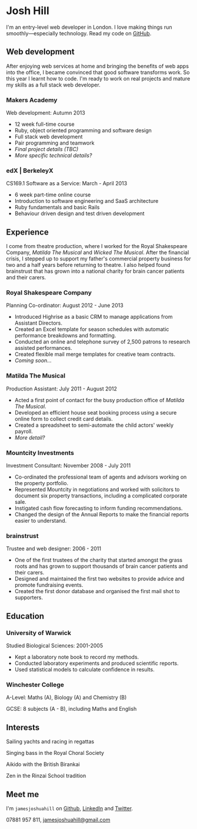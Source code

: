 Josh Hill
=========

I'm an entry-level web developer in London.
I love making things run smoothly&mdash;especially technology.
Read my code on [GitHub].

Web development
---------------

After enjoying web services at home and bringing the benefits of web apps into the office,
I became convinced that good software transforms work. So this year I learnt how to code.
I'm ready to work on real projects and mature my skills as a full stack web developer.

### Makers Academy
Web development: Autumn 2013

  - 12 week full-time course
  - Ruby, object oriented programming and software design
  - Full stack web development
  - Pair programming and teamwork
  - _Final project details (TBC)_
  - _More specific technical details?_

### edX | BerkeleyX
CS169.1 Software as a Service: March - April 2013

  - 6 week part-time online course
  - Introduction to software engineering and SaaS architecture
  - Ruby fundamentals and basic Rails
  - Behaviour driven design and test driven development

Experience
----------

I come from theatre production, where I worked for the Royal Shakespeare Company, _Matilda The Musical_ and
_Wicked The Musical_. After the financial crisis, I stepped up to support my father's commercial property business
for two and a half years before returning to theatre. I also helped found brainstrust that has grown into a national
charity for brain cancer patients and their carers.

### Royal Shakespeare Company
Planning Co-ordinator: August 2012 - June 2013
- Introduced Highrise as a basic CRM to manage applications from Assistant Directors.
- Created an Excel template for season schedules with automatic performance breakdowns and formatting.
- Conducted an online and telephone survey of 2,500 patrons to research assisted performances.
- Created flexible mail merge templates for creative team contracts.
- _Coming soon..._

### Matilda The Musical
Production Assistant: July 2011 - August 2012
  - Acted a first point of contact for the busy production office of _Matilda The Musical_.
  - Developed an efficient house seat booking process using a secure online form to collect credit card details.
  - Created a spreadsheet to semi-automate the child actors' weekly payroll.
  - _More detail?_

### Mountcity Investments
Investment Consultant: November 2008 - July 2011
  - Co-ordinated the professional team of agents and advisors working on the property portfolio.
  - Represented Mountcity in negotiations and worked with solicitors to document six property transactions, including a complicated corporate sale.
  - Instigated cash flow forecasting to inform funding recommendations.
  - Changed the design of the Annual Reports to make the financial reports easier to understand.

### brainstrust
Trustee and web designer: 2006 - 2011
  - One of the first trustees of the charity that started amongst the grass roots and has grown to support thousands of brain cancer patients and their carers.
  - Designed and maintained the first two websites to provide advice and promote fundraising events.
  - Created the first donor database and organised the first mail shot to supporters.

Education
---------

### University of Warwick
Studied Biological Sciences: 2001-2005

  - Kept a laboratory note book to record my methods.
  - Conducted laboratory experiments and produced scientific reports.
  - Used statistical models to calculate confidence in results.

### Winchester College
A-Level: Maths (A), Biology (A) and Chemistry (B)

GCSE: 8 subjects (A - B), including Maths and English

Interests
---------

Sailing yachts and racing in regattas

Singing bass in the Royal Choral Society

Aikido with the British Birankai

Zen in the Rinzai School tradition

Meet me
-------
I'm `jamesjoshuahill` on [Github], [LinkedIn] and [Twitter].

07881 957 811,
[jamesjoshuahill@gmail.com]

  [jamesjoshuahill@gmail.com]: mailto:jamesjoshuahill@gmail.com
  [GitHub]: https://github.com/jamesjoshuahill
  [LinkedIn]: http://linkedin.com/in/jamesjoshuahill
  [Twitter]: http://twitter.com/jamesjoshuahill
  [Tumblr]: http://jamesjoshuahill.tumblr.com
